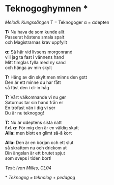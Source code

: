 # Teknogoghymnen *
*Melodi: Kungssången*
T = Teknogoger α = αdepten  

**T:** Nu hava de som kunde allt  
Passerat höstens smala spalt  
och Magistrarnas krav uppfyllt  

**α:** Så här vid livsens morgonrand  
vill jag ta fast i vännens hand  
Mitt timglas fylla med ny sand  
och hänga av min skylt  

**T:** Häng av din skylt men minns den gott  
Den är ett minne du har fått  
så fäst den i di-in håg  

**T:** Vårt välkomnande vi nu ger  
Saturnus tar sin hand från er  
En trofast vän i dig vi ser  
Du är nu teknogog!  

**T:** Nu är αdeptens sista natt  
**f.d. α:** För mig den är en väldig skatt  
**Alla:** men blott en glimt så-å kort  

**Alla:** Den är en början och ett slut  
så skrattom nu och drickom ut  
Din ängslan är ett brutet spjut  
som sveps i tiden bort!  

*Text: Ivan Milles, CL04*  

\* *Teknogog = teknolog + pedagog*  